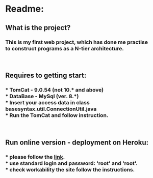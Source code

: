 <html lang="en">
<head>
<title>Readme</title>
</head>
<body>
    <h1>Readme:</h1>
    <h2>What is the project?</h2>
    <h3>
        This is my first web project, which has done me practise <br> 
        to construct programs as a N-tier architecture.
    </h3>
    <br>
    <h2>Requires to getting start:</h2>
    <h3>
        * TomCat - 9.0.54 (not 10.* and above) <br>
        * DataBase - MySql (ver. 8.*) <br>
        * Insert your access data in class basesyntax.util.ConnectionUtil.java <br>
        * Run the TomCat and follow instruction.
    </h3>
    <br>
    <h2>Run online version - deployment on Heroku:</h2>
    <h3>
        * please follow the <a href="https://serhii-orlov.herokuapp.com/login">link</a>.<br>
        * use standard login and password: 'root' and 'root'.<br>
        * check workability the site follow the instructions.<br>
    </h3>
</body>
</html>